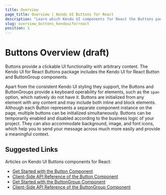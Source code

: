 ```yaml
---
title: Overview
page_title: Overview | Kendo UI Buttons for React
description: "Learn which Kendo UI components for React the Buttons package delivers."
slug: overview_buttons_kendouiforreact
position: 1
---
```


# Buttons Overview (draft)

Buttons provide a clickable UI functionality with arbitrary content. The Kendo UI for React Buttons package includes the Kendo UI for React Button and ButtonGroup components.

Apart from the consistent Kendo UI styling they support, the Buttons and ButtonGroups provide a keyboard operability for elements, such as the `span` option, which natively do not have it. Buttons are initialized from any element with any content and may include both inline and block elements. Although each Button represents a separate component instance on the page, multiple buttons can be initialized simultaneously. Buttons can be temporarily enabled and disabled according to the business logic of your project. They can also accommodate background, image, and font icons, which help you to send your message across much more easily and provide a meaningful context.

## Suggested Links

Articles on Kendo UI Buttons components for React:

* [Get Started with the Button Component](...)
* [Client-Side API Reference of the Button Component](...)
* [Get Started with the ButtonGroup Component](...)
* [Client-Side API Reference of the ButtonGroup Component](...)
